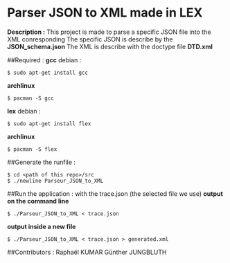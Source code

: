 Parser JSON to XML made in LEX
======
**Description :** This project is made to parse a specific JSON file into the XML conresponding
The specific JSON is describe by the **JSON_schema.json**
The XML is describe with the doctype file **DTD.xml**


##Required :
**gcc**
debian :
```
$ sudo apt-get install gcc
```
**archlinux**
```
$ pacman -S gcc
```

**lex**
debian :
```
$ sudo apt-get install flex
```
**archlinux**
```
$ pacman -S flex
```

##Generate the runfile :
```
$ cd <path of this repo>/src
$ ./newline Parseur_JSON_to_XML
```

##Run the application :
with the trace.json (the selected file we use)
**output on the command line**
```
$ ./Parseur_JSON_to_XML < trace.json
```
**output inside a new file**
```
$ ./Parseur_JSON_to_XML < trace.json > generated.xml
```

##Contributors :
Raphaël KUMAR
Günther JUNGBLUTH
